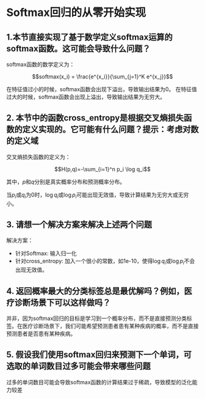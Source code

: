 # Softmax回归的从零开始实现

## 1.本节直接实现了基于数学定义softmax运算的softmax函数。这可能会导致什么问题？

softmax函数的数学定义为：

$$softmax(x_i) = \frac{e^{x_i}}{\sum_{j=1}^K e^{x_j}}$$

在特征值过小的时候，softmax函数会出现下溢出，导致输出结果为0。
在特征值过大的时候，softmax函数会出现上溢出，导致输出结果为无穷大。

## 2. 本节中的函数cross_entropy是根据交叉熵损失函数的定义实现的。它可能有什么问题？提示：考虑对数的定义域

交叉熵损失函数的定义为：

$$H(p,q)=-\sum_{i=1}^n p_i \log q_i$$

其中，$p$和$q$分别是真实概率分布和预测概率分布。

当$p_i$或$q_i$为0时，$\log q_i$或$\log p_i$可能出现无效值，导致计算结果为无穷大或无穷小。

## 3. 请想一个解决方案来解决上述两个问题

解决方案：

- 针对Softmax: 输入归一化
- 针对cross_entropy: 加入一个很小的常数，如1e-10，使得$\log q_i$或$\log p_i$不会出现无效值。

## 4. 返回概率最大的分类标签总是最优解吗？例如，医疗诊断场景下可以这样做吗？

并非，因为softmax回归的目标是学习到一个概率分布，而不是直接预测分类标签。在医疗诊断场景下，我们可能希望预测患者患有某种疾病的概率，而不是直接预测患者是否患有某种疾病。

## 5. 假设我们使用softmax回归来预测下一个单词，可选取的单词数目过多可能会带来哪些问题

过多的单词数目可能会导致softmax函数的计算结果过于稀疏，导致模型的泛化能力较差
